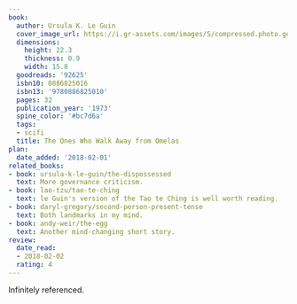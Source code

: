 ```yaml
---
book:
  author: Ursula K. Le Guin
  cover_image_url: https://i.gr-assets.com/images/S/compressed.photo.goodreads.com/books/1389866872l/92625.jpg
  dimensions:
    height: 22.3
    thickness: 0.9
    width: 15.8
  goodreads: '92625'
  isbn10: 0886825016
  isbn13: '9780886825010'
  pages: 32
  publication_year: '1973'
  spine_color: '#bc7d6a'
  tags:
  - scifi
  title: The Ones Who Walk Away from Omelas
plan:
  date_added: '2018-02-01'
related_books:
- book: ursula-k-le-guin/the-dispossessed
  text: More governance criticism.
- book: lao-tzu/tao-te-ching
  text: le Guin's version of the Tao te Ching is well worth reading.
- book: daryl-gregory/second-person-present-tense
  text: Both landmarks in my mind.
- book: andy-weir/the-egg
  text: Another mind-changing short story.
review:
  date_read:
  - 2018-02-02
  rating: 4
---
```


Infinitely referenced.
